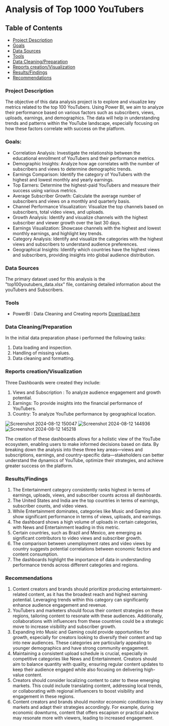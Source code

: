 # Analysis of Top 1000 YouTubers

## Table of Contents

- [Project Description](#project-description)
- [Goals](#goals)
- [Data Sources](#data-sources)
- [Tools](#tools)
- [Data Cleaning/Preparation](Data-Cleaning/Preparation)
- [Reports creation/Visualization](Reports-creation/Visualization)
- [Results/Findings](Results/Findings)
- [Recommendations](Recommendations)
### Project Description
The objective of this data analysis project is to explore and visualize key metrics related to the top 100 YouTubers. Using Power BI, we aim to analyze their performance based on various factors such as subscribers, views, uploads, earnings, and demographics. The data will help in understanding trends and patterns within the YouTube landscape, especially focusing on how these factors correlate with success on the platform.


### Goals: 
- Correlation Analysis: Investigate the relationship between the educational enrollment of YouTubers and their performance metrics.
- Demographic Insights: Analyze how age correlates with the number of subscribers and views to determine demographic trends.
- Earnings Comparison: Identify the category of YouTubers with the highest and lowest monthly and yearly earnings.
- Top Earners: Determine the highest-paid YouTubers and measure their success using various metrics.
- Average Subscriber Growth: Calculate the average number of subscribers and views on a monthly and quarterly basis.
- Channel Performance Visualization: Visualize the top channels based on subscribers, total video views, and uploads.
- Growth Analysis: Identify and visualize channels with the highest subscriber and viewer growth over the last 30 days.
- Earnings Visualization: Showcase channels with the highest and lowest monthly earnings, and highlight key trends.
- Category Analysis: Identify and visualize the categories with the highest views and subscribers to understand audience preferences.
- Geographical Insights: Identify which countries have the highest views and subscribers, providing insights into global audience distribution.


 ### Data Sources
  The primary dataset used for this analysis is the "top100youtubers_data.xlsx" file, containing detailed information about the youTubers and Subscribers.


### Tools 
- PowerBI : Data Cleaning and Creating reports [Download here](https://www.microsoft.com/en-us/power-platform/products/power-bi/downloads?msockid=29012a3c6842604b307b3e456978610a)


### Data Cleaning/Preparation
In the initial data preparation phase i performed the following tasks:
1. Data loading and inspection.
2. Handling of missing values.
3. Data cleaning and formatting.


### Reports creation/Visualization
Three Dashboards were created they include:
1. Views and Subscription : To analyze audience engagement and growth potential.
2. Earnings: To provide insights into the financial performance of YouTubers.
3. Country: To analyze YouTube performance by geographical location.


![Screenshot 2024-08-12 150047](https://github.com/user-attachments/assets/be1bed0e-5259-467f-8781-35871ab0ec26)
![Screenshot 2024-08-12 144936](https://github.com/user-attachments/assets/41518e63-974a-4964-8d7e-873cbafac1e9)
![Screenshot 2024-08-12 145218](https://github.com/user-attachments/assets/f35ac963-0bd2-42fa-ae24-8e2f7dac9d03)

The creation of these dashboards allows for a holistic view of the YouTube ecosystem, enabling users to make informed decisions based on data. By breaking down the analysis into these three key areas—views and subscriptions, earnings, and country-specific data—stakeholders can better understand the dynamics of YouTube, optimize their strategies, and achieve greater success on the platform.


### Results/Findings
1. The Entertainment category consistently ranks highest in terms of earnings, uploads, views, and subscriber counts across all dashboards.
2. The United States and India are the top countries in terms of earnings, subscriber counts, and video views.
3. While Entertainment dominates, categories like Music and Gaming also show significant performance in terms of views, uploads, and earnings.
4. The dashboard shows a high volume of uploads in certain categories, with News and Entertainment leading in this metric.
5. Certain countries, such as Brazil and Mexico, are emerging as significant contributors to video views and subscriber growth.
6. The comparison between unemployment rates and video views by country suggests potential correlations between economic factors and content consumption.
7. The dashboards highlight the importance of data in understanding performance trends across different categories and regions.

### Recommendations
1. Content creators and brands should prioritize producing entertainment-related content, as it has the broadest reach and highest earning potential. Leveraging trends within this category can significantly enhance audience engagement and revenue.
2. YouTubers and marketers should focus their content strategies on these regions, tailoring content to resonate with these audiences. Additionally, collaborations with influencers from these countries could be a strategic move to increase visibility and subscriber growth.
3. Expanding into Music and Gaming could provide opportunities for growth, especially for creators looking to diversify their content and tap into new audiences. These categories are particularly appealing to younger demographics and have strong community engagement.
4.  Maintaining a consistent upload schedule is crucial, especially in competitive categories like News and Entertainment. Creators should aim to balance quantity with quality, ensuring regular content updates to keep their audience engaged while also focusing on delivering high-value content.
5.  Creators should consider localizing content to cater to these emerging markets. This could include translating content, addressing local trends, or collaborating with regional influencers to boost visibility and engagement in these regions.
6.  Content creators and brands should monitor economic conditions in key markets and adapt their strategies accordingly. For example, during economic downturns, content that offers escapism or practical advice may resonate more with viewers, leading to increased engagement.
 
